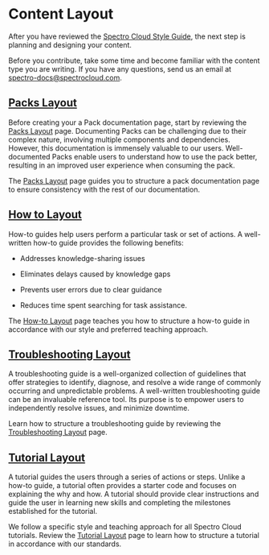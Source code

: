 # Content Layout

After you have reviewed the [Spectro Cloud Style Guide](https://github.com/rahulhazra97/Documentation-Guide/wiki/Spectro-Cloud-Style-Guide), the next step is planning and designing your content. 


Before you contribute, take some time and become familiar with the content type you are writing. If you have any questions, send us an email at [spectro-docs@spectrocloud.com](spectro-docs@spectrocloud.com).

## [Packs Layout](https://github.com/rahulhazra97/Documentation-Guide/wiki/Packs-Layout)

Before creating your a Pack documentation page, start by reviewing the [Packs Layout](https://github.com/rahulhazra97/Documentation-Guide/wiki/Packs-Layout) page. Documenting Packs can be challenging due to their complex nature, involving multiple components and dependencies. However, this documentation is immensely valuable to our users. Well-documented Packs enable users to understand how to use the pack better, resulting in an improved user experience when consuming the pack.

The [Packs Layout](https://github.com/rahulhazra97/Documentation-Guide/wiki/Packs-Layout) page guides you to structure a pack documentation page to ensure consistency with the rest of our documentation. 


## [How to Layout](https://github.com/rahulhazra97/Documentation-Guide/wiki/How-to-Layout) 

How-to guides help users perform a particular task or set of actions. A well-written how-to guide provides the following benefits:

- Addresses knowledge-sharing issues 

- Eliminates delays caused by knowledge gaps 

- Prevents user errors due to clear guidance

- Reduces time spent searching for task assistance.

The [How-to Layout](https://github.com/rahulhazra97/Documentation-Guide/wiki/How-to-Layout) page teaches you how to structure a how-to guide in accordance with our style and preferred teaching approach.

## [Troubleshooting Layout](https://github.com/rahulhazra97/Documentation-Guide/wiki/Troubleshooting-Layout)


A troubleshooting guide is a well-organized collection of guidelines that offer strategies to identify, diagnose, and resolve a wide range of commonly occurring and unpredictable problems. A well-written troubleshooting guide can be an invaluable reference tool. Its purpose is to empower users to independently resolve issues,  and minimize downtime.


Learn how to structure a troubleshooting guide by reviewing the [Troubleshooting Layout](https://github.com/rahulhazra97/Documentation-Guide/wiki/Troubleshooting-Layout) page.

## [Tutorial Layout](https://github.com/rahulhazra97/Documentation-Guide/wiki/Tutorial-Layout) 

A tutorial guides the users through a series of actions or steps. Unlike a how-to guide, a tutorial often provides a starter code and focuses on explaining the why and how.  A tutorial should provide clear instructions and guide the user in learning new skills and completing the milestones established for the tutorial. 

We follow a specific style and teaching approach for all Spectro Cloud tutorials. Review the [Tutorial Layout](https://github.com/rahulhazra97/Documentation-Guide/wiki/Tutorial-Layout) page to learn how to structure a tutorial in accordance with our standards.
